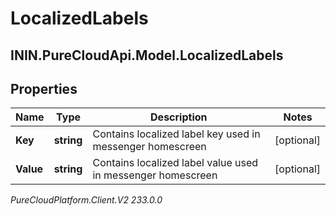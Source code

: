 # LocalizedLabels

## ININ.PureCloudApi.Model.LocalizedLabels

## Properties

|Name | Type | Description | Notes|
|------------ | ------------- | ------------- | -------------|
| **Key** | **string** | Contains localized label key used in messenger homescreen | [optional] |
| **Value** | **string** | Contains localized label value used in messenger homescreen | [optional] |



_PureCloudPlatform.Client.V2 233.0.0_
